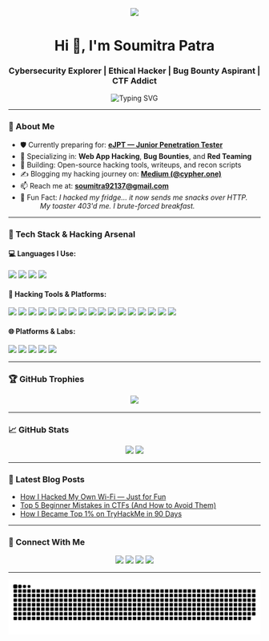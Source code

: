 <!-- Hacker GIF Header -->
<p align="center">
  <img src="https://readme-typing-svg.herokuapp.com?font=Fira+Code&weight=500&duration=3500&pause=1000&color=0FFFC0&center=true&vCenter=true&multiline=true&width=850&height=140&lines=Welcome+to+Cypher+One+%F0%9F%92%BB;Red+Team+Ops+%7C+Web+App+Hacking+%7C+CTFs;Stay+Low+and+Own+Everything+%F0%9F%94%92" />
</p>


<h1 align="center">Hi 👋, I'm Soumitra Patra</h1>
<h3 align="center">Cybersecurity Explorer | Ethical Hacker | Bug Bounty Aspirant | CTF Addict</h3>

<!-- Typing animation -->
<p align="center">
  <img src="https://readme-typing-svg.herokuapp.com?font=Fira+Code&weight=500&size=22&duration=3000&pause=1000&color=36BCF7&center=true&vCenter=true&multiline=true&width=700&height=100&lines=Hacker+in+the+Making...;Top+1%25+on+TryHackMe;Web+App+Pentester+%7C+eJPT+Certified" alt="Typing SVG" />
</p>

---

### 🧠 About Me

- 🛡️ Currently preparing for: [**eJPT — Junior Penetration Tester**](https://ine.com/security/certifications/ejpt-certification)
- 👾 Specializing in: **Web App Hacking**, **Bug Bounties**, and **Red Teaming**
- 🔭 Building: Open-source hacking tools, writeups, and recon scripts
- ✍️ Blogging my hacking journey on: [**Medium (@cypher.one)**](https://medium.com/@cypher.one)
- 📫 Reach me at: **soumitra92137@gmail.com**
- 🤯 Fun Fact: *I hacked my fridge… it now sends me snacks over HTTP.*  
&nbsp;&nbsp;&nbsp;&nbsp;&nbsp;&nbsp;&nbsp;&nbsp;&nbsp;&nbsp;_My toaster 403'd me. I brute-forced breakfast._

---

### 🧰 Tech Stack & Hacking Arsenal

#### 💻 Languages I Use:
<p>
  <img src="https://img.shields.io/badge/HTML5-%23e34f26?style=for-the-badge&logo=html5&logoColor=white"/>
  <img src="https://img.shields.io/badge/CSS3-%231572B6?style=for-the-badge&logo=css3&logoColor=white"/>
  <img src="https://img.shields.io/badge/Python-Basic-%2314354C?style=for-the-badge&logo=python&logoColor=white"/>
  <img src="https://img.shields.io/badge/C-Language-%2300599C?style=for-the-badge&logo=c&logoColor=white"/>
</p>

#### 🧠 Hacking Tools & Platforms:
<p>
  <img src="https://img.shields.io/badge/Linux-%23000000?style=for-the-badge&logo=linux&logoColor=white"/>
  <img src="https://img.shields.io/badge/Kali%20Linux-557C94?style=for-the-badge&logo=kalilinux&logoColor=white"/>
  <img src="https://img.shields.io/badge/Parrot%20OS-1F2025?style=for-the-badge&logo=linux&logoColor=white"/>
  <img src="https://img.shields.io/badge/Burp%20Suite-%23FF5722?style=for-the-badge&logo=burpsuite&logoColor=white"/>
  <img src="https://img.shields.io/badge/Nmap-3982CE?style=for-the-badge"/>
  <img src="https://img.shields.io/badge/Metasploit-%233f0071?style=for-the-badge&logo=metasploit&logoColor=white"/>
  <img src="https://img.shields.io/badge/Wireshark-%23005F87?style=for-the-badge&logo=wireshark&logoColor=white"/>
  <img src="https://img.shields.io/badge/Gobuster-%23F05032?style=for-the-badge"/>
  <img src="https://img.shields.io/badge/FFUF-%23FFFFFF?style=for-the-badge&logo=fastly&logoColor=black"/>
  <img src="https://img.shields.io/badge/Enum4linux-%23darkred?style=for-the-badge"/>
  <img src="https://img.shields.io/badge/Netcat-333333?style=for-the-badge"/>
  <img src="https://img.shields.io/badge/Nikto-%23CC0000?style=for-the-badge"/>
  <img src="https://img.shields.io/badge/Hydra-%2320232A?style=for-the-badge"/>
  <img src="https://img.shields.io/badge/John%20The%20Ripper-%230A0A0A?style=for-the-badge"/>
  <img src="https://img.shields.io/badge/OpenVAS-%2300AC47?style=for-the-badge"/>
  <img src="https://img.shields.io/badge/theHarvester-%23006096?style=for-the-badge"/>
  <img src="https://img.shields.io/badge/ReconNG-%23FF1493?style=for-the-badge"/>
</p>

#### 🌐 Platforms & Labs:
<p>
  <img src="https://img.shields.io/badge/TryHackMe-%2312100E?style=for-the-badge&logo=tryhackme&logoColor=white"/>
  <img src="https://img.shields.io/badge/HackTheBox-%23111111?style=for-the-badge&logo=hackthebox&logoColor=9FEF00"/>
  <img src="https://img.shields.io/badge/PortSwigger-Labs-orange?style=for-the-badge"/>
  <img src="https://img.shields.io/badge/INE%20Cybersecurity-00457C?style=for-the-badge"/>
  <img src="https://img.shields.io/badge/Obsidian%20Notes-%234B0082?style=for-the-badge&logo=obsidian&logoColor=white"/>
</p>

---

### 🏆 GitHub Trophies
<p align="center">
  <img src="https://github-profile-trophy.vercel.app/?username=cypher1ne&theme=onedark&row=1&column=6" />
</p>

---

### 📈 GitHub Stats

<p align="center">
  <img src="https://github-readme-stats.vercel.app/api?username=cypher1ne&show_icons=true&theme=tokyonight&hide_border=true&hide_title=true"/>
  <img src="https://github-readme-streak-stats.herokuapp.com?user=cypher1ne&theme=tokyonight&hide_border=true"/>
</p>

---

### 📰 Latest Blog Posts

<!-- BLOG-POST-LIST:START -->
- [How I Hacked My Own Wi-Fi — Just for Fun](https://medium.com/@cypher.one/your-blog-link)
- [Top 5 Beginner Mistakes in CTFs (And How to Avoid Them)](https://medium.com/@cypher.one/your-blog-link)
- [How I Became Top 1% on TryHackMe in 90 Days](https://medium.com/@cypher.one/your-blog-link)
<!-- BLOG-POST-LIST:END -->

---

### 🔗 Connect With Me

<p align="center">
  <a href="https://twitter.com/cypher_1ne"><img src="https://img.shields.io/badge/Twitter-%231DA1F2.svg?style=for-the-badge&logo=twitter&logoColor=white" /></a>
  <a href="https://instagram.com/soumitra_patra921"><img src="https://img.shields.io/badge/Instagram-%23E4405F.svg?style=for-the-badge&logo=instagram&logoColor=white" /></a>
  <a href="https://medium.com/@cypher.one"><img src="https://img.shields.io/badge/Medium-%2312100E.svg?style=for-the-badge&logo=medium&logoColor=white" /></a>
  <a href="https://github.com/cypher1ne"><img src="https://img.shields.io/badge/GitHub-%2312100E.svg?style=for-the-badge&logo=github&logoColor=white" /></a>
</p>

---

<p align="center">
  <img src="https://raw.githubusercontent.com/Platane/snk/output/github-contribution-grid-snake-dark.svg" alt="snake animation" />
</p>
